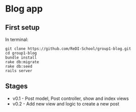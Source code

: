 # Blog app

## First setup
In terminal:
```
git clone https://github.com/ReDI-School/group1-blog.git
cd group1-blog
bundle install
rake db:migrate
rake db:seed
rails server
```

## Stages
* v0.1 - Post model, Post controller, show and index views
* v0.2 - Add new view and logic to create a new post
